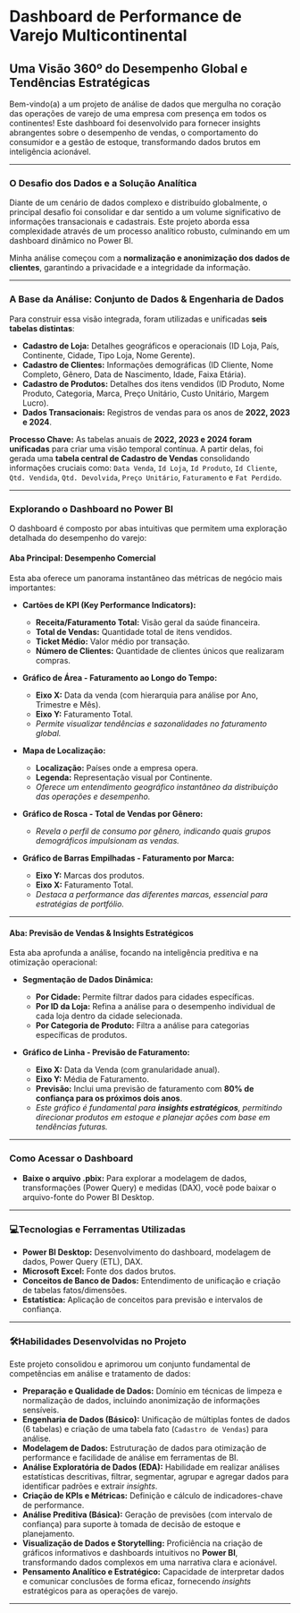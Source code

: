 # **Dashboard de Performance de Varejo Multicontinental**

## **Uma Visão 360º do Desempenho Global e Tendências Estratégicas**

Bem-vindo(a) a um projeto de análise de dados que mergulha no coração das operações de varejo de uma empresa com presença em todos os continentes! Este dashboard foi desenvolvido para fornecer insights abrangentes sobre o desempenho de vendas, o comportamento do consumidor e a gestão de estoque, transformando dados brutos em inteligência acionável.

---

### **O Desafio dos Dados e a Solução Analítica**

Diante de um cenário de dados complexo e distribuído globalmente, o principal desafio foi consolidar e dar sentido a um volume significativo de informações transacionais e cadastrais. Este projeto aborda essa complexidade através de um processo analítico robusto, culminando em um dashboard dinâmico no Power BI.

Minha análise começou com a **normalização e anonimização dos dados de clientes**, garantindo a privacidade e a integridade da informação.

---

### **A Base da Análise: Conjunto de Dados & Engenharia de Dados**

Para construir essa visão integrada, foram utilizadas e unificadas **seis tabelas distintas**:

* **Cadastro de Loja:** Detalhes geográficos e operacionais (ID Loja, País, Continente, Cidade, Tipo Loja, Nome Gerente).
* **Cadastro de Clientes:** Informações demográficas (ID Cliente, Nome Completo, Gênero, Data de Nascimento, Idade, Faixa Etária).
* **Cadastro de Produtos:** Detalhes dos itens vendidos (ID Produto, Nome Produto, Categoria, Marca, Preço Unitário, Custo Unitário, Margem Lucro).
* **Dados Transacionais:** Registros de vendas para os anos de **2022, 2023 e 2024**.

**Processo Chave:**
As tabelas anuais de **2022, 2023 e 2024 foram unificadas** para criar uma visão temporal contínua. A partir delas, foi gerada uma **tabela central de Cadastro de Vendas** consolidando informações cruciais como: `Data Venda`, `Id Loja`, `Id Produto`, `Id Cliente`, `Qtd. Vendida`, `Qtd. Devolvida`, `Preço Unitário`, `Faturamento` e `Fat Perdido`.

---

### **Explorando o Dashboard no Power BI**

O dashboard é composto por abas intuitivas que permitem uma exploração detalhada do desempenho do varejo:

#### **Aba Principal: Desempenho Comercial**

Esta aba oferece um panorama instantâneo das métricas de negócio mais importantes:

* **Cartões de KPI (Key Performance Indicators):**
    * **Receita/Faturamento Total:** Visão geral da saúde financeira.
    * **Total de Vendas:** Quantidade total de itens vendidos.
    * **Ticket Médio:** Valor médio por transação.
    * **Número de Clientes:** Quantidade de clientes únicos que realizaram compras.

* **Gráfico de Área - Faturamento ao Longo do Tempo:**
    * **Eixo X:** Data da venda (com hierarquia para análise por Ano, Trimestre e Mês).
    * **Eixo Y:** Faturamento Total.
    * *Permite visualizar tendências e sazonalidades no faturamento global.*

* **Mapa de Localização:**
    * **Localização:** Países onde a empresa opera.
    * **Legenda:** Representação visual por Continente.
    * *Oferece um entendimento geográfico instantâneo da distribuição das operações e desempenho.*

* **Gráfico de Rosca - Total de Vendas por Gênero:**
    * *Revela o perfil de consumo por gênero, indicando quais grupos demográficos impulsionam as vendas.*

* **Gráfico de Barras Empilhadas - Faturamento por Marca:**
    * **Eixo Y:** Marcas dos produtos.
    * **Eixo X:** Faturamento Total.
    * *Destaca a performance das diferentes marcas, essencial para estratégias de portfólio.*

---

#### **Aba: Previsão de Vendas & Insights Estratégicos**

Esta aba aprofunda a análise, focando na inteligência preditiva e na otimização operacional:

* **Segmentação de Dados Dinâmica:**
    * **Por Cidade:** Permite filtrar dados para cidades específicas.
    * **Por ID da Loja:** Refina a análise para o desempenho individual de cada loja dentro da cidade selecionada.
    * **Por Categoria de Produto:** Filtra a análise para categorias específicas de produtos.

* **Gráfico de Linha - Previsão de Faturamento:**
    * **Eixo X:** Data da Venda (com granularidade anual).
    * **Eixo Y:** Média de Faturamento.
    * **Previsão:** Inclui uma previsão de faturamento com **80% de confiança para os próximos dois anos**.
    * *Este gráfico é fundamental para **insights estratégicos**, permitindo direcionar produtos em estoque e planejar ações com base em tendências futuras.*

---

### **Como Acessar o Dashboard**


* **Baixe o arquivo .pbix:**
    Para explorar a modelagem de dados, transformações (Power Query) e medidas (DAX), você pode baixar o arquivo-fonte do Power BI Desktop.


---

### **💻Tecnologias e Ferramentas Utilizadas**

* **Power BI Desktop:** Desenvolvimento do dashboard, modelagem de dados, Power Query (ETL), DAX.
* **Microsoft Excel:** Fonte dos dados brutos.
* **Conceitos de Banco de Dados:** Entendimento de unificação e criação de tabelas fatos/dimensões.
* **Estatística:** Aplicação de conceitos para previsão e intervalos de confiança.

---

### **:hammer_and_wrench:Habilidades Desenvolvidas no Projeto**

Este projeto consolidou e aprimorou um conjunto fundamental de competências em análise e tratamento de dados:

* **Preparação e Qualidade de Dados:** Domínio em técnicas de limpeza e normalização de dados, incluindo anonimização de informações sensíveis.
* **Engenharia de Dados (Básico):** Unificação de múltiplas fontes de dados (6 tabelas) e criação de uma tabela fato (`Cadastro de Vendas`) para análise.
* **Modelagem de Dados:** Estruturação de dados para otimização de performance e facilidade de análise em ferramentas de BI.
* **Análise Exploratória de Dados (EDA):** Habilidade em realizar análises estatísticas descritivas, filtrar, segmentar, agrupar e agregar dados para identificar padrões e extrair *insights*.
* **Criação de KPIs e Métricas:** Definição e cálculo de indicadores-chave de performance.
* **Análise Preditiva (Básica):** Geração de previsões (com intervalo de confiança) para suporte à tomada de decisão de estoque e planejamento.
* **Visualização de Dados e Storytelling:** Proficiência na criação de gráficos informativos e dashboards intuitivos no **Power BI**, transformando dados complexos em uma narrativa clara e acionável.
* **Pensamento Analítico e Estratégico:** Capacidade de interpretar dados e comunicar conclusões de forma eficaz, fornecendo *insights* estratégicos para as operações de varejo.

---


